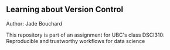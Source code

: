 ## Learning about Version Control

Author: Jade Bouchard

This repository is part of an assignment for UBC's class DSCI310: Reproducible and trustworthy workflows for data science
